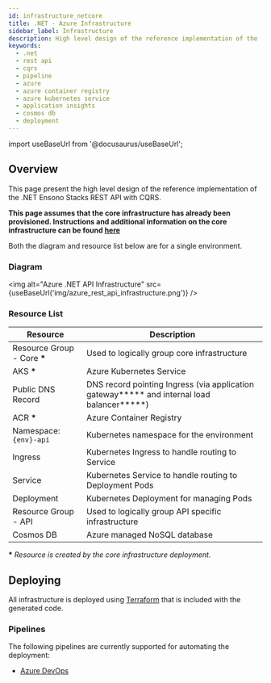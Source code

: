 ```yaml
---
id: infrastructure_netcore
title: .NET - Azure Infrastructure
sidebar_label: Infrastructure
description: High level design of the reference implementation of the .NET Ensono Stacks REST API with CQRS.
keywords:
  - .net
  - rest api
  - cqrs
  - pipeline
  - azure
  - azure container registry
  - azure kubernetes service
  - application insights
  - cosmos db
  - deployment
---
```


import useBaseUrl from '@docusaurus/useBaseUrl';

## Overview

This page present the high level design of the reference implementation of the .NET Ensono Stacks REST API with CQRS.

**This page assumes that the core infrastructure has already been provisioned. Instructions and additional information on the core infrastructure can be found [here](../../../../infrastructure/azure/core_infrastructure.md)**

Both the diagram and resource list below are for a single environment.

### Diagram

<img alt="Azure .NET API Infrastructure" src={useBaseUrl('img/azure_rest_api_infrastructure.png')} />

### Resource List

| Resource                     | Description                                                                                  |
| ---------------------------- | -------------------------------------------------------------------------------------------- |
| Resource Group - Core **\*** | Used to logically group core infrastructure                                                  |
| AKS **\***                   | Azure Kubernetes Service                                                                     |
| Public DNS Record            | DNS record pointing Ingress (via application gateway**\*** and internal load balancer**\***) |
| ACR **\***                   | Azure Container Registry                                                                     |
| Namespace: `{env}-api`       | Kubernetes namespace for the environment                                                     |
| Ingress                      | Kubernetes Ingress to handle routing to Service                                              |
| Service                      | Kubernetes Service to handle routing to Deployment Pods                                      |
| Deployment                   | Kubernetes Deployment for managing Pods                                                      |
| Resource Group - API         | Used to logically group API specific infrastructure                                          |
| Cosmos DB                    | Azure managed NoSQL database                                                                 |

**\*** _Resource is created by the core infrastructure deployment._

## Deploying

All infrastructure is deployed using [Terraform](https://www.terraform.io/) that is included with the generated code.

### Pipelines

The following pipelines are currently supported for automating the deployment:

- [Azure DevOps](./pipeline_netcore.md)
